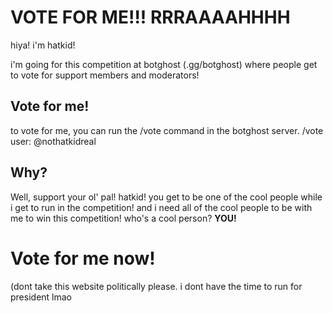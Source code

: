 # VOTE FOR ME!!! RRRAAAAHHHH
hiya! i'm hatkid!

i'm going for this competition at botghost (.gg/botghost) where people get to vote for support members and moderators!

## Vote for me!

to vote for me, you can run the /vote command in the botghost server.
/vote user: @nothatkidreal

## Why?

Well, support your ol' pal! hatkid!
you get to be one of the cool people while i get to run in the competition! and i need all of the cool people to be with me to win this competition!
who's a cool person?
**YOU!**


# Vote for me now!
(dont take this website politically please. i dont have the time to run for president lmao
